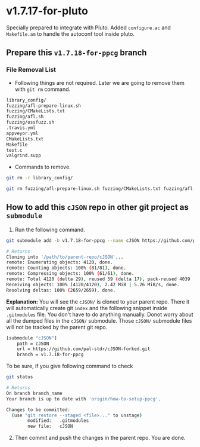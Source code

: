 # v1.7.17-for-pluto
Specially prepared to integrate with Pluto. Added `configure.ac` and `Makefile.am` to handle the autoconf tool inside pluto.

## Prepare this `v1.7.18-for-ppcg` branch

### File Removal List

- Following things are not required. Later we are going to remove them with `git rm` command.
```sh
library_config/
fuzzing/afl-prepare-linux.sh
fuzzing/CMakeLists.txt
fuzzing/afl.sh
fuzzing/ossfuzz.sh
.travis.yml
appveyor.yml
CMakeLists.txt
Makefile
test.c
valgrind.supp
```

- Commands to remove.
```sh
git rm -r library_config/

git rm fuzzing/afl-prepare-linux.sh fuzzing/CMakeLists.txt fuzzing/afl.sh fuzzing/ossfuzz.sh .travis.yml appveyor.yml CMakeLists.txt Makefile test.c valgrind.supp
```


## How to add this `cJSON` repo in other git project as `submodule`

1.  Run the following command.
```sh
git submodule add -b v1.7.18-for-ppcg --name cJSON https://github.com/pal-stdr/cJSON-forked.git cJSON

# Returns
Cloning into '/path/to/parent-repo/cJSON'...
remote: Enumerating objects: 4120, done.
remote: Counting objects: 100% (81/81), done.
remote: Compressing objects: 100% (61/61), done.
remote: Total 4120 (delta 29), reused 59 (delta 17), pack-reused 4039
Receiving objects: 100% (4120/4120), 2.42 MiB | 5.26 MiB/s, done.
Resolving deltas: 100% (2659/2659), done.
```
**Explanation:**
You will see the `cJSON/` is cloned to your parent repo. There it will automatically create git `index` and the following snippet inside `.gitmodules` file. You don't have to do anything manually. Donot worry about all the dumped files in the `cJSON/` submodule. Those `cJSON/` submodule files will not be tracked by the parent git repo.

```sh
[submodule "cJSON"]
	path = cJSON
	url = https://github.com/pal-stdr/cJSON-forked.git
	branch = v1.7.18-for-ppcg
```

To be sure, if you give following command to check

```sh
git status

# Returns
On branch branch_name
Your branch is up to date with 'origin/how-to-setup-ppcg'.

Changes to be committed:
  (use "git restore --staged <file>..." to unstage)
        modified:   .gitmodules
        new file:   cJSON
```



2. Then commit and push the changes in the parent repo. You are done.


